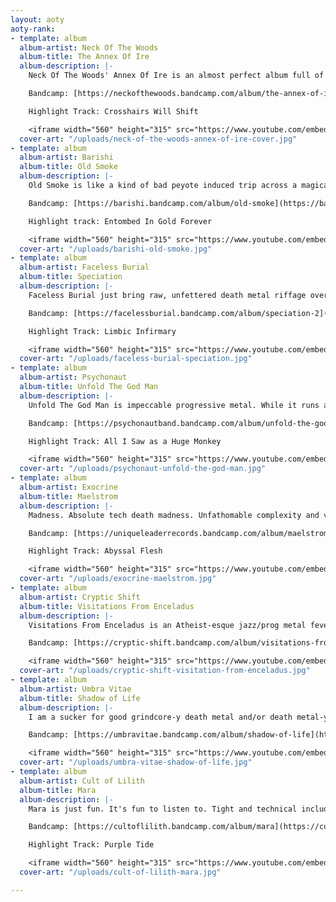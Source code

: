 ```yaml
---
layout: aoty
aoty-rank:
- template: album
  album-artist: Neck Of The Woods
  album-title: The Annex Of Ire
  album-description: |-
    Neck Of The Woods' Annex Of Ire is an almost perfect album full of interesting dynamics, twists, turns and chaos. Brutal, fearless technicality, flawless mixing and mastering put it at #1 for me back in March 2020 and it was never unseated.

    Bandcamp: [https://neckofthewoods.bandcamp.com/album/the-annex-of-ire-2](https://neckofthewoods.bandcamp.com/album/the-annex-of-ire-2 "https://neckofthewoods.bandcamp.com/album/the-annex-of-ire-2")

    Highlight Track: Crosshairs Will Shift

    <iframe width="560" height="315" src="https://www.youtube.com/embed/a7NrC50eYzw" frameborder="0" allow="accelerometer; autoplay; clipboard-write; encrypted-media; gyroscope; picture-in-picture" allowfullscreen></iframe>
  cover-art: "/uploads/neck-of-the-woods-annex-of-ire-cover.jpg"
- template: album
  album-artist: Barishi
  album-title: Old Smoke
  album-description: |-
    Old Smoke is like a kind of bad peyote induced trip across a magical desert on another planet. It's an album that really must be listened to beginning to end. It's a harrowing, exciting, twisting journey that ends in a 13 minute magnum opus that just demands you close your eyes and vibe. It almost took #1 on this list a lot of times. It's so good. Please listen to it.

    Bandcamp: [https://barishi.bandcamp.com/album/old-smoke](https://barishi.bandcamp.com/album/old-smoke "https://barishi.bandcamp.com/album/old-smoke")

    Highlight track: Entombed In Gold Forever

    <iframe width="560" height="315" src="https://www.youtube.com/embed/sBjMdJPJ0ZU" frameborder="0" allow="accelerometer; autoplay; clipboard-write; encrypted-media; gyroscope; picture-in-picture" allowfullscreen></iframe>
  cover-art: "/uploads/barishi-old-smoke.jpg"
- template: album
  album-artist: Faceless Burial
  album-title: Speciation
  album-description: |-
    Faceless Burial just bring raw, unfettered death metal riffage over and over and it never stops and I love every minute of it.

    Bandcamp: [https://facelessburial.bandcamp.com/album/speciation-2](https://facelessburial.bandcamp.com/album/speciation-2 "https://facelessburial.bandcamp.com/album/speciation-2")

    Highlight Track: Limbic Infirmary

    <iframe width="560" height="315" src="https://www.youtube.com/embed/0KsQ4nvGbzY" frameborder="0" allow="accelerometer; autoplay; clipboard-write; encrypted-media; gyroscope; picture-in-picture" allowfullscreen></iframe>
  cover-art: "/uploads/faceless-burial-speciation.jpg"
- template: album
  album-artist: Psychonaut
  album-title: Unfold The God Man
  album-description: |-
    Unfold The God Man is impeccable progressive metal. While it runs a bit long at over an hour it's full of a variety of styles and dynamics that all flow together really well.

    Bandcamp: [https://psychonautband.bandcamp.com/album/unfold-the-god-man-2](https://psychonautband.bandcamp.com/album/unfold-the-god-man-2 "https://psychonautband.bandcamp.com/album/unfold-the-god-man-2")

    Highlight Track: All I Saw as a Huge Monkey

    <iframe width="560" height="315" src="https://www.youtube.com/embed/F7Mwse2P-jY" frameborder="0" allow="accelerometer; autoplay; clipboard-write; encrypted-media; gyroscope; picture-in-picture" allowfullscreen></iframe>
  cover-art: "/uploads/psychonaut-unfold-the-god-man.jpg"
- template: album
  album-artist: Exocrine
  album-title: Maelstrom
  album-description: |-
    Madness. Absolute tech death madness. Unfathomable complexity and virtuosity. Brilliant.

    Bandcamp: [https://uniqueleaderrecords.bandcamp.com/album/maelstrom](https://uniqueleaderrecords.bandcamp.com/album/maelstrom "https://uniqueleaderrecords.bandcamp.com/album/maelstrom")

    Highlight Track: Abyssal Flesh

    <iframe width="560" height="315" src="https://www.youtube.com/embed/80j2dezSPvc" frameborder="0" allow="accelerometer; autoplay; clipboard-write; encrypted-media; gyroscope; picture-in-picture" allowfullscreen></iframe>
  cover-art: "/uploads/exocrine-maelstrom.jpg"
- template: album
  album-artist: Cryptic Shift
  album-title: Visitations From Enceladus
  album-description: |-
    Visitations From Enceladus is an Atheist-esque jazz/prog metal fever dream while spazzing out on a faster than light alien spacecraft. Your first few listens will leave you confused but in the best way possible.

    Bandcamp: [https://cryptic-shift.bandcamp.com/album/visitations-from-enceladus](https://cryptic-shift.bandcamp.com/album/visitations-from-enceladus "https://cryptic-shift.bandcamp.com/album/visitations-from-enceladus")

    <iframe width="560" height="315" src="https://www.youtube.com/embed/lurLrK1RFYs" frameborder="0" allow="accelerometer; autoplay; clipboard-write; encrypted-media; gyroscope; picture-in-picture" allowfullscreen></iframe>
  cover-art: "/uploads/cryptic-shift-visitation-from-enceladus.jpg"
- template: album
  album-artist: Umbra Vitae
  album-title: Shadow of Life
  album-description: |-
    I am a sucker for good grindcore-y death metal and/or death metal-y grind. I think Shadow of Life finds an almost perfect balance of both while also remaining pretty catchy oddly enough. DO NOT RESUSCITATE.

    Bandcamp: [https://umbravitae.bandcamp.com/album/shadow-of-life](https://umbravitae.bandcamp.com/album/shadow-of-life "https://umbravitae.bandcamp.com/album/shadow-of-life")

    <iframe width="560" height="315" src="https://www.youtube.com/embed/u-m7DcNXTqU" frameborder="0" allow="accelerometer; autoplay; clipboard-write; encrypted-media; gyroscope; picture-in-picture" allowfullscreen></iframe>
  cover-art: "/uploads/umbra-vitae-shadow-of-life.jpg"
- template: album
  album-artist: Cult of Lilith
  album-title: Mara
  album-description: |-
    Mara is just fun. It's fun to listen to. Tight and technical including a lot of (again) fun instrumentation. Every single track has at least 1 or 2 head twisting sections that will throw you for loop, but in a good way.

    Bandcamp: [https://cultoflilith.bandcamp.com/album/mara](https://cultoflilith.bandcamp.com/album/mara "https://cultoflilith.bandcamp.com/album/mara")

    Highlight Track: Purple Tide

    <iframe width="560" height="315" src="https://www.youtube.com/embed/5otC-BTmm4g" frameborder="0" allow="accelerometer; autoplay; clipboard-write; encrypted-media; gyroscope; picture-in-picture" allowfullscreen></iframe>
  cover-art: "/uploads/cult-of-lilith-mara.jpg"

---
```

